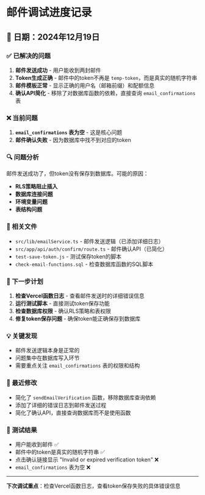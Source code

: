 # 邮件调试进度记录

## 📅 日期：2024年12月19日

### ✅ 已解决的问题
1. **邮件发送成功** - 用户能收到两封邮件
2. **Token生成正确** - 邮件中的token不再是 `temp-token`，而是真实的随机字符串
3. **邮件模板正常** - 显示正确的用户名（邮箱前缀）和配额信息
4. **确认API简化** - 移除了对数据库函数的依赖，直接查询 `email_confirmations` 表

### ❌ 当前问题
1. **`email_confirmations` 表为空** - 这是核心问题
2. **邮件确认失败** - 因为数据库中找不到对应的token

### 🔍 问题分析
邮件发送成功了，但token没有保存到数据库。可能的原因：
- **RLS策略阻止插入**
- **数据库连接问题**
- **环境变量问题**
- **表结构问题**

### 📁 相关文件
- `src/lib/emailService.ts` - 邮件发送逻辑（已添加详细日志）
- `src/app/api/auth/confirm/route.ts` - 邮件确认API（已简化）
- `test-save-token.js` - 测试保存token的脚本
- `check-email-functions.sql` - 检查数据库函数的SQL脚本

### 🎯 下一步计划
1. **检查Vercel函数日志** - 查看邮件发送时的详细错误信息
2. **运行测试脚本** - 直接测试token保存功能
3. **检查数据库权限** - 确认RLS策略和表权限
4. **修复token保存问题** - 确保token能正确保存到数据库

### 💡 关键发现
- 邮件发送逻辑本身是正常的
- 问题集中在数据库写入环节
- 需要重点关注 `email_confirmations` 表的权限和结构

### 🔧 最近修改
- 简化了 `sendEmailVerification` 函数，移除数据库查询依赖
- 添加了详细的错误日志到邮件发送过程
- 简化了确认API，直接查询数据库而不是使用函数

### 📝 测试结果
- 用户能收到邮件 ✅
- 邮件中的token是真实的随机字符串 ✅
- 点击确认链接显示 "Invalid or expired verification token" ❌
- `email_confirmations` 表为空 ❌

---
**下次调试重点**：检查Vercel函数日志，查看token保存失败的具体错误信息

